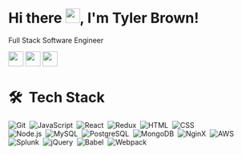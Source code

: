 # Hi there <img src="https://github.com/TheDudeThatCode/TheDudeThatCode/blob/master/Assets/Hi.gif" width=29px>, I'm Tyler Brown!

Full Stack Software Engineer

[<img height="30" src="https://img.shields.io/badge/gmail-red.svg?&style=for-the-badge&logo=gmail&logoColor=white" />][Gmail]
[<img height="30" src="https://img.shields.io/badge/linkedin-blue.svg?&style=for-the-badge&logo=linkedin&logoColor=white" />][LinkedIn]
[<img height="30" src="https://img.shields.io/badge/resume-gold.svg?&style=for-the-badge" />][Resume]

# 🛠  &nbsp;Tech Stack
![Git](https://img.shields.io/badge/-Git-05122A?style=flat&logo=git)&nbsp;
![JavaScript](https://img.shields.io/badge/-JavaScript-05122A?style=flat&logo=JavaScript)&nbsp;
![React](https://img.shields.io/badge/-React-05122A?style=flat&logo=React)&nbsp;
![Redux](https://img.shields.io/badge/-Redux-05122A?style=flat&logo=Redux)&nbsp;
![HTML](https://img.shields.io/badge/-HTML-05122A?style=flat&logo=HTML5)&nbsp;
![CSS](https://img.shields.io/badge/-CSS-05122A?style=flat&logo=CSS3&logoColor=1572B6)\
![Node.js](https://img.shields.io/badge/-Node.js-05122A?style=flat&logo=node.js)&nbsp;
![MySQL](https://img.shields.io/badge/-MySQL-05122A?style=flat&logo=MySQL)&nbsp;
![PostgreSQL](https://img.shields.io/badge/-PostgreSQL-05122A?style=flat&logo=PostgreSQL)&nbsp;
![MongoDB](https://img.shields.io/badge/-MongoDB-05122A?style=flat&logo=MongoDB)&nbsp;
![NginX](https://img.shields.io/badge/-NginX-05122A?style=flat&logo=NginX)&nbsp;
![AWS](https://img.shields.io/badge/-AWS-05122A?style=flat&logo=Amazon-AWS&logoColor=F90)\
![Splunk](https://img.shields.io/badge/-Splunk-05122A?style=flat&logo=Splunk)&nbsp;
![jQuery](https://img.shields.io/badge/-jQuery-05122A?style=flat&logo=jQuery)&nbsp;
![Babel](https://img.shields.io/badge/-Babel-05122A?style=flat&logo=Babel)&nbsp;
![Webpack](https://img.shields.io/badge/-Webpack-05122A?style=flat&logo=Webpack)&nbsp;


[linkedin]: https://www.linkedin.com/in/tyler-s-brown/
[gmail]: mailto:tyler.s.brown.93@gmail.com
[resume]: https://drive.google.com/file/d/10Y4jAqMAZN4npyhEyQEHDz7dI7-jcFHR/view?usp=sharing

<!--
**tyler-thee-creator/tyler-thee-creator** is a ✨ _special_ ✨ repository because its `README.md` (this file) appears on your GitHub profile.


Here are some ideas to get you started:

- 🔭 I’m currently working on ...
- 🌱 I’m currently learning ...
- 👯 I’m looking to collaborate on ...
- 🤔 I’m looking for help with ...
- 💬 Ask me about ...
- 📫 How to reach me: ...
- 😄 Pronouns: ...
- ⚡ Fun fact: ...
-->
